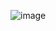 ![image](https://user-images.githubusercontent.com/77496081/145511680-d587bf75-82d7-4703-9a8a-e8385b79eea2.png)
